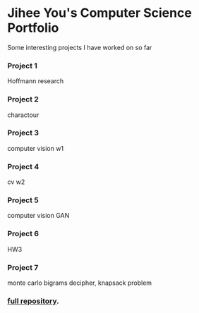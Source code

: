 # Jihee You's Computer Science Portfolio
Some interesting projects I have worked on so far

### Project 1
Hoffmann research

### Project 2
charactour

### Project 3
computer vision w1

### Project 4
cv w2

### Project 5
computer vision GAN

### Project 6
HW3

### Project 7
monte carlo bigrams decipher, knapsack problem










### [full repository](https://github.com/jiheeyy).
